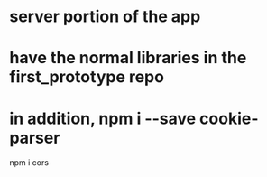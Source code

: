 # server portion of the app
# have the normal libraries in the first_prototype repo
 # in addition, npm i --save cookie-parser
 npm i cors